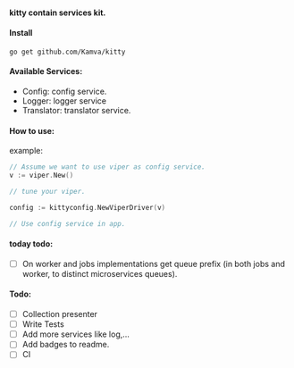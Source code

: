 #### kitty contain services kit.

#### Install
```
go get github.com/Kamva/kitty
```

#### Available Services:
- Config: config service.
- Logger: logger service
- Translator: translator service.

#### How to use:
example:
```go
// Assume we want to use viper as config service.
v := viper.New()

// tune your viper.

config := kittyconfig.NewViperDriver(v)

// Use config service in app.
```

#### today todo: 
- [ ] On worker and jobs implementations get queue prefix 
(in both jobs and worker, to distinct microservices queues).

#### Todo:
- [ ] Collection presenter
- [ ] Write Tests
- [ ] Add more services like log,...
- [ ] Add badges to readme.
- [ ] CI 